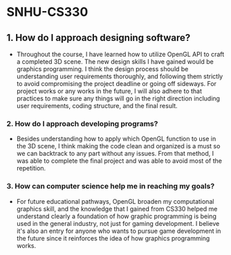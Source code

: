 # SNHU-CS330

## 1. How do I approach designing software?

- Throughout the course, I have learned how to utilize OpenGL API to craft a completed 3D scene. The new design skills I have gained would be graphics programming. I think the design process should be understanding user requirements thoroughly, and following them strictly to avoid compromising the project deadline or going off sideways. For project works or any works in the future, I will also adhere to that practices to make sure any things will go in the right direction including user requirements, coding structure, and the final result.  

### 2. How do I approach developing programs?

- Besides understanding how to apply which OpenGL function to use in the 3D scene, I think making the code clean and organized is a must so we can backtrack to any part without any issues. From that method, I was able to complete the final project and was able to avoid most of the repetition.
  
### 3. How can computer science help me in reaching my goals?

- For future educational pathways, OpenGL broaden my computational graphics skill, and the knowledge that I gained from CS330 helped me understand clearly a foundation of how graphic programming is being used in the general industry, not just for gaming development. I believe it's also an entry for anyone who wants to pursue game development in the future since it reinforces the idea of how graphics programming works. 
